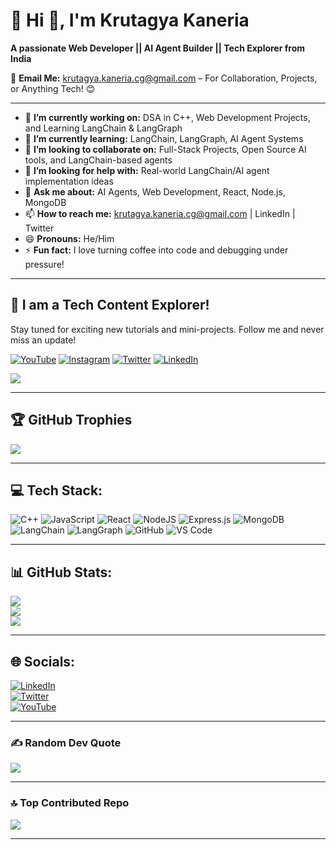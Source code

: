 # 💫 Hi 👋, I'm Krutagya Kaneria  
**A passionate Web Developer || AI Agent Builder || Tech Explorer from India**

📧 **Email Me:** [krutagya.kaneria.cg@gmail.com](mailto:krutagya.kaneria.cg@gmail.com) – For Collaboration, Projects, or Anything Tech! 😊

---

- 🔭 **I’m currently working on:** DSA in C++, Web Development Projects, and Learning LangChain & LangGraph  
- 🌱 **I’m currently learning:** LangChain, LangGraph, AI Agent Systems  
- 👯 **I’m looking to collaborate on:** Full-Stack Projects, Open Source AI tools, and LangChain-based agents  
- 🤔 **I’m looking for help with:** Real-world LangChain/AI agent implementation ideas  
- 💬 **Ask me about:** AI Agents, Web Development, React, Node.js, MongoDB  
- 📫 **How to reach me:** krutagya.kaneria.cg@gmail.com | LinkedIn | Twitter  
- 😄 **Pronouns:** He/Him  
- ⚡ **Fun fact:** I love turning coffee into code and debugging under pressure!

---

## 🔗 I am a Tech Content Explorer!

Stay tuned for exciting new tutorials and mini-projects. Follow me and never miss an update!

<!-- You can add your YouTube and social links here -->
[![YouTube](https://img.shields.io/badge/YouTube-KrutagyaKaneria-red?logo=youtube&logoColor=white)](https://www.youtube.com/@technosnag) 
[![Instagram](https://img.shields.io/badge/Instagram-krutagya-blueviolet?logo=instagram&logoColor=white)](https://instagram.com/yourprofile) 
[![Twitter](https://img.shields.io/badge/Twitter-krutagya-1DA1F2?logo=twitter&logoColor=white)](https://twitter.com/yourhandle) 
[![LinkedIn](https://img.shields.io/badge/LinkedIn-krutagya-0077B5?logo=linkedin&logoColor=white)](https://linkedin.com/in/krutagya-kaneria)

[![](https://visitcount.itsvg.in/api?id=krutagya-kaneria&icon=1&color=1)](https://visitcount.itsvg.in)

---

## 🏆 GitHub Trophies
![](https://github-profile-trophy.vercel.app/?username=krutagyakaneria&theme=radical&no-frame=false&no-bg=false&margin-w=4)

---

## 💻 Tech Stack:

![C++](https://img.shields.io/badge/C++-00599C?style=for-the-badge&logo=cplusplus&logoColor=white)
![JavaScript](https://img.shields.io/badge/javascript-%23323330.svg?style=for-the-badge&logo=javascript&logoColor=%23F7DF1E)
![React](https://img.shields.io/badge/react-%2320232a.svg?style=for-the-badge&logo=react&logoColor=%2361DAFB)
![NodeJS](https://img.shields.io/badge/node.js-339933?style=for-the-badge&logo=nodedotjs&logoColor=white)
![Express.js](https://img.shields.io/badge/express.js-%23404d59.svg?style=for-the-badge&logo=express&logoColor=white)
![MongoDB](https://img.shields.io/badge/mongodb-%2347A248.svg?style=for-the-badge&logo=mongodb&logoColor=white)
![LangChain](https://img.shields.io/badge/LangChain-1a1a1a.svg?style=for-the-badge&logo=langchain&logoColor=white)
![LangGraph](https://img.shields.io/badge/LangGraph-ff6f00.svg?style=for-the-badge&logo=data&logoColor=white)
![GitHub](https://img.shields.io/badge/github-%23121011.svg?style=for-the-badge&logo=github&logoColor=white)
![VS Code](https://img.shields.io/badge/VSCode-007ACC.svg?style=for-the-badge&logo=visual-studio-code&logoColor=white)

---

## 📊 GitHub Stats:

![](https://github-readme-stats.vercel.app/api?username=krutagyakaneria&theme=dark&hide_border=false&include_all_commits=true&count_private=true)  
![](https://github-readme-stats.vercel.app/api/top-langs/?username=krutagyakaneria&theme=dark&hide_border=false&layout=compact)  
![](https://github-readme-streak-stats.herokuapp.com/?user=krutagyakaneria&theme=dark&hide_border=false)

---

## 🌐 Socials:
[![LinkedIn](https://img.shields.io/badge/LinkedIn-%230077B5.svg?logo=linkedin&logoColor=white)](https://linkedin.com/in/krutagyakaneria)  
[![Twitter](https://img.shields.io/badge/Twitter-%231DA1F2.svg?logo=twitter&logoColor=white)](https://twitter.com/yourhandle)  
[![YouTube](https://img.shields.io/badge/YouTube-%23FF0000.svg?logo=YouTube&logoColor=white)](https://youtube.com/@technosnag)

---

### ✍️ Random Dev Quote
![](https://quotes-github-readme.vercel.app/api?type=horizontal&theme=radical)

---

### 🔝 Top Contributed Repo
![](https://github-contributor-stats.vercel.app/api?username=krutagya-kaneria&limit=5&theme=dark&combine_all_yearly_contributions=true)

---

<!-- Proudly created with ❤️ by Krutagya Kaneria -->

